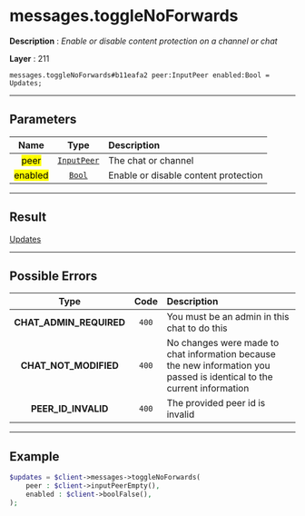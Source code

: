 # messages.toggleNoForwards

**Description** : *Enable or disable content protection on a channel or chat*

**Layer** : 211

```tl
messages.toggleNoForwards#b11eafa2 peer:InputPeer enabled:Bool = Updates;
```

---

## Parameters

| Name | Type | Description |
| :---: | :---: | :--- |
| <mark>peer</mark> | [`InputPeer`](type/InputPeer) | The chat or channel |
| <mark>enabled</mark> | [`Bool`](type/Bool) | Enable or disable content protection |

---

## Result

[Updates](type/Updates)

---

## Possible Errors

| Type | Code | Description |
| :---: | :---: | :--- |
| **CHAT_ADMIN_REQUIRED** | `400` | You must be an admin in this chat to do this |
| **CHAT_NOT_MODIFIED** | `400` | No changes were made to chat information because the new information you passed is identical to the current information |
| **PEER_ID_INVALID** | `400` | The provided peer id is invalid |

---

## Example

```php
$updates = $client->messages->toggleNoForwards(
	peer : $client->inputPeerEmpty(),
	enabled : $client->boolFalse(),
);
```